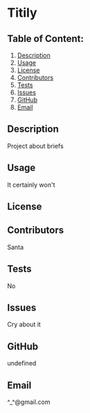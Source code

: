 # Titily

## Table of Content:
1. [Description](#description)
2. [Usage](#usage)
3. [License](#license)
4. [Contributors](#contributors)
5. [Tests](#tests)
6. [Issues](#issues)
7. [GitHub](#username)
8. [Email](#email)

## Description
Project about briefs

## Usage
It certainly won't

## License



## Contributors
Santa

## Tests
No

## Issues
Cry about it

## GitHub
undefined

## Email
^_^@gmail.com
